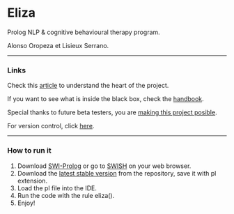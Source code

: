 # Eliza
Prolog NLP & cognitive behavioural therapy program.


Alonso Oropeza et Lisieux Serrano.


---
### Links
Check this [article](https://a01207648.medium.com/elizas-emotional-support-in-times-of-covid-prolog-implementation-20a06601c6d8) to understand the heart of the project. 


If you want to see what is inside the black box, check the [handbook](https://docs.google.com/document/d/1WVpbfVb5ezepsdpwlL0w93YCk4Lmy-G8l5KOliERiO8/edit?usp=sharing).


Special thanks to future beta testers, you are [making this project posible](https://docs.google.com/forms/d/1l0ASqyet4jrIpFWyFYsWIk8vX1vAHVmlKMGEqXs86Jc/edit).


For version control, click [here](https://github.com/AlonsoOropeza/Eliza/releases). 

---

### How to run it
1. Download [SWI-Prolog](https://www.swi-prolog.org/download/stable) or go to [SWISH](https://swish.swi-prolog.org/) on your web browser.
2. Download the [latest stable version](https://github.com/AlonsoOropeza/Eliza/releases/tag/v1.1) from the repository, save it with pl extension.
3. Load the pl file into the IDE.
4. Run the code with the rule eliza().
5. Enjoy!
